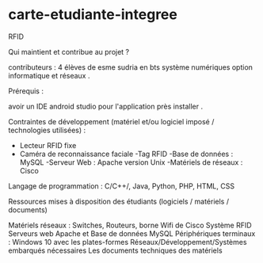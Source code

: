 # carte-etudiante-integree
RFID


Qui maintient et contribue au projet ? 


contributeurs : 4 élèves de esme sudria en bts système numériques option informatique et réseaux  .


Prérequis  : 

avoir un IDE android studio pour l'application près installer . 



Contraintes de développement (matériel et/ou logiciel imposé / technologies utilisées) : 
- Lecteur RFID fixe
- Caméra de reconnaissance faciale
-Tag RFID
-Base de données : MySQL
-Serveur Web : Apache version Unix
-Matériels de réseaux : Cisco

Langage de programmation : C/C++/, Java, Python, PHP, HTML, CSS

Ressources mises à disposition des étudiants (logiciels / matériels / documents)

Matériels réseaux : Switches, Routeurs, borne Wifi de Cisco
Système RFID
Serveurs web Apache et Base de données MySQL
Périphériques terminaux : Windows 10 avec les plates-formes Réseaux/Développement/Systèmes
embarqués nécessaires
Les documents techniques des matériels
